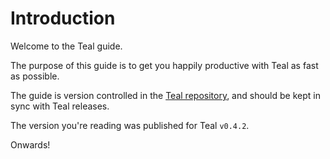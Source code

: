 # Introduction

Welcome to the Teal guide.

The purpose of this guide is to get you happily productive with Teal as fast as
possible.

The guide is version controlled in the [Teal
repository](https://github.com/condense9/teal-lang/tree/master/guide), and
should be kept in sync with Teal releases.

The version you're reading was published for Teal `v0.4.2`.

Onwards!
